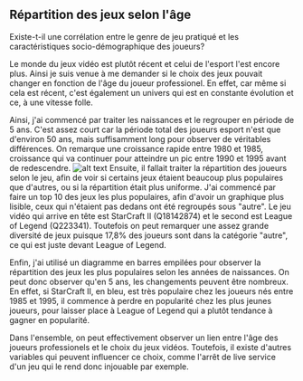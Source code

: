 ## Répartition des jeux selon l'âge
Existe-t-il une corrélation entre le genre de jeu pratiqué et les caractéristiques socio-démographique des joueurs?

Le monde du jeux vidéo est plutôt récent et celui de l'esport l'est encore plus. Ainsi je suis venue à me demander si le choix des jeux pouvait changer en fonction de l'âge du joueur professionel. En effet, car même si cela est récent, c'est également un univers qui est en constante évolution et ce, à une vitesse folle.

Ainsi, j'ai commencé par traiter les naissances et le regrouper en période de 5 ans. C'est assez court car la période total des joueurs esport n'est que d'environ 50 ans, mais suffisamment long pour observer de véritables différences. On remarque une croissance rapide entre 1980 et 1985, croissance qui va continuer pour atteindre un pic entre 1990 et 1995 avant de redescendre. 
![alt text](<Capture d’écran 2025-08-28 à 09.20.01.png>)
Ensuite, il fallait traiter la répartition des joueurs selon le jeu, afin de voir si certains jeux étaient beaucoup plus populaires que d'autres, ou si la répartition était plus uniforme. J'ai commencé par faire un top 10 des jeux les plus populaires, afin d'avoir un graphique plus lisible, ceux qui n'étaient pas dedans ont été regroupés sous "autre". Le jeu vidéo qui arrive en tête est StarCraft II (Q18142874) et le second est League of Legend (Q223341). Toutefois on peut remarquer une assez grande diversité de jeux puisque 17,8% des joueurs sont dans la catégorie "autre", ce qui est juste devant League of Legend.

Enfin, j'ai utilisé un diagramme en barres empilées pour observer la répartition des jeux les plus populaires selon les années de naissances. On peut donc observer qu'en 5 ans, les changements peuvent être nombreux. En effet, si StarCraft II, en bleu, est très populaire chez les joueurs nés entre 1985 et 1995, il commence à perdre en popularité chez les plus jeunes joueurs, pour laisser place à League of Legend qui a plutôt tendance à gagner en popularité.

Dans l'ensemble, on peut effectivement observer un lien entre l'âge des joueurs professionels et le choix du jeux vidéos. Toutefois, il existe d'autres variables qui peuvent influencer ce choix, comme l'arrêt de live service d'un jeu qui le rend donc injouable par exemple.